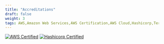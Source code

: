```yaml
---
title: "Accreditations"
draft: false
weight: 3
tags: AWS,Amazon Web Services,AWS Certification,AWS Cloud,Hashicorp,Terraform,IAC,Devops
---
```


[![AWS Certified](https://images.credly.com/size/680x680/images/0e284c3f-5164-4b21-8660-0d84737941bc/image.png)](https://www.credly.com/badges/8b3be25b-03fb-412a-8384-e8c165926af3/public_url) [![Hashicorp Certified](https://images.credly.com/size/680x680/images/99289602-861e-4929-8277-773e63a2fa6f/image.png)](https://www.credly.com/badges/e7459170-c173-4484-b258-44b0e9c7755c/public_url)
